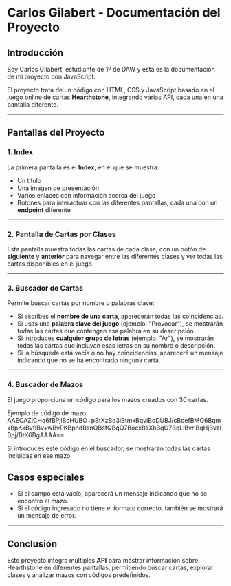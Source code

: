 # Carlos Gilabert - Documentación del Proyecto  

## Introducción  
Soy Carlos Gilabert, estudiante de 1º de DAW y esta es la documentación de mi proyecto con JavaScript:

El proyecto trata de un código con HTML, CSS y JavaScript basado en el juego online de cartas **Hearthstone**, integrando varias API, cada una en una pantalla diferente.  

---

## Pantallas del Proyecto  

### 1. Index  
La primera pantalla es el **Index**, en el que se muestra:  
- Un título  
- Una imagen de presentación  
- Varios enlaces con información acerca del juego  
- Botones para interactuar con las diferentes pantallas, cada una con un **endpoint** diferente  

---

### 2. Pantalla de Cartas por Clases  
Esta pantalla muestra todas las cartas de cada clase, con un botón de **siguiente** y **anterior** para navegar entre las diferentes clases y ver todas las cartas disponibles en el juego.  

---

### 3. Buscador de Cartas  
Permite buscar cartas por nombre o palabras clave:  
- Si escribes el **nombre de una carta**, aparecerán todas las coincidencias.  
- Si usas una **palabra clave del juego** (ejemplo: "Provocar"), se mostrarán todas las cartas que contengan esa palabra en su descripción.  
- Si introduces **cualquier grupo de letras** (ejemplo: "Ar"), se mostrarán todas las cartas que incluyan esas letras en su nombre o descripción.  
- Si la búsqueda está vacía o no hay coincidencias, aparecerá un mensaje indicando que no se ha encontrado ninguna carta.  

---

### 4. Buscador de Mazos  
El juego proporciona un código para los mazos creados con 30 cartas.  

Ejemplo de código de mazo:  
AAECAZICHq6fBPjlBoHUBO+pBtXzBq3iBtmxBqviBoDUBJ/cBoefBMO6BqmxBpKxBvflBv+wBvPKBpndBsnQBsfQBqO7BoexBsXhBqO7BqLiBvrlBqHjBvzlBpj/BtK6BgAAAA==

Si introduces este código en el buscador, se mostrarán todas las cartas incluidas en ese mazo.  

## Casos especiales  
- Si el campo está vacío, aparecerá un mensaje indicando que no se encontró el mazo.  
- Si el código ingresado no tiene el formato correcto, también se mostrará un mensaje de error.  

---

## Conclusión  
Este proyecto integra múltiples **API** para mostrar información sobre Hearthstone en diferentes pantallas, permitiendo buscar cartas, explorar clases y analizar mazos con códigos predefinidos.  

